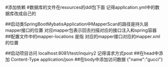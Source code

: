 #添加依赖
#数据库的文件在resources的ddl包下面 记得application.yml中的数据库改成自己的

##启动类SpringBootMybatisApplication中MapperScan的路径是持久层mapper接口的位置 对应mapper包表示回去扫描对应的接口注入和spring容器
##配置文件中的mapper-locations 是指 对应的mapper接口对应的mapper.xml的位置



##启动项目访问 localhost:8081/test/inquiry2 记得请求方式post
##在head中添加 Content-Type  application/json
##在body中添加访问数据  {"name":"gucci"}